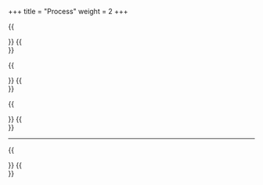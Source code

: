 +++
title = "Process"
weight = 2
+++



{{<section title="Gathering Information">}}
{{</section>}}

{{<section title="What to keep?">}}
{{</section>}}

{{<section title="Rewriting">}}
{{</section>}}

<hr/>

{{<section title="Obstacles">}}
{{</section>}}
